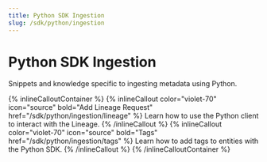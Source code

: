 ```yaml
---
title: Python SDK Ingestion
slug: /sdk/python/ingestion
---
```


# Python SDK Ingestion

Snippets and knowledge specific to ingesting metadata using Python.

{% inlineCalloutContainer %}
  {% inlineCallout
    color="violet-70"
    icon="source"
    bold="Add Lineage Request"
    href="/sdk/python/ingestion/lineage" %}
    Learn how to use the Python client to interact with the Lineage.
  {% /inlineCallout %}
  {% inlineCallout
    color="violet-70"
    icon="source"
    bold="Tags"
    href="/sdk/python/ingestion/tags" %}
    Learn how to add tags to entities with the Python SDK.
  {% /inlineCallout %}
{% /inlineCalloutContainer %}
